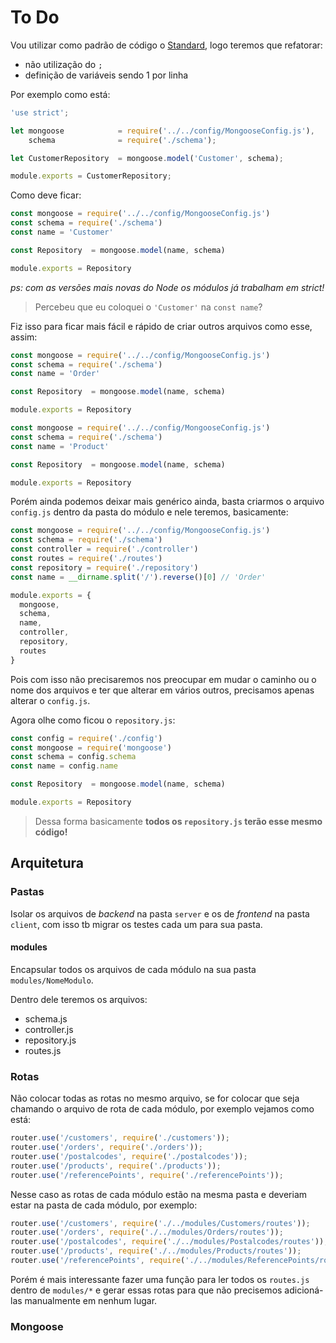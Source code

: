 # To Do

Vou utilizar como padrão de código o [Standard](http://standardjs.com/), logo teremos que refatorar:

- não utilização do `;`
- definição de variáveis sendo 1 por linha

Por exemplo como está:

```js
'use strict';

let mongoose            = require('../../config/MongooseConfig.js'),
    schema              = require('./schema');

let CustomerRepository  = mongoose.model('Customer', schema);

module.exports = CustomerRepository;
```

Como deve ficar:

```js
const mongoose = require('../../config/MongooseConfig.js')
const schema = require('./schema')
const name = 'Customer'

const Repository  = mongoose.model(name, schema)

module.exports = Repository
```

*ps: com as versões mais novas do Node os módulos já trabalham em strict!*

> Percebeu que eu coloquei o `'Customer'` na `const name`?

Fiz isso para ficar mais fácil e rápido de criar outros arquivos como esse, assim:

```js
const mongoose = require('../../config/MongooseConfig.js')
const schema = require('./schema')
const name = 'Order'

const Repository  = mongoose.model(name, schema)

module.exports = Repository
```

```js
const mongoose = require('../../config/MongooseConfig.js')
const schema = require('./schema')
const name = 'Product'

const Repository  = mongoose.model(name, schema)

module.exports = Repository
```

Porém ainda podemos deixar mais genérico ainda, basta criarmos o arquivo `config.js` dentro da pasta do módulo e nele teremos, basicamente:

```js
const mongoose = require('../../config/MongooseConfig.js')
const schema = require('./schema')
const controller = require('./controller')
const routes = require('./routes')
const repository = require('./repository')
const name = __dirname.split('/').reverse()[0] // 'Order'

module.exports = {
  mongoose,
  schema,
  name,
  controller,
  repository,
  routes
}
```

Pois com isso não precisaremos nos preocupar em mudar o caminho ou o nome dos arquivos e ter que alterar em vários outros, precisamos apenas alterar o `config.js`.

Agora olhe como ficou o `repository.js`:

```js
const config = require('./config')
const mongoose = require('mongoose')
const schema = config.schema
const name = config.name

const Repository  = mongoose.model(name, schema)

module.exports = Repository
```

> Dessa forma basicamente **todos os `repository.js` terão esse mesmo código!**

## Arquitetura

### Pastas

Isolar os arquivos de *backend* na pasta `server` e os de *frontend* na pasta `client`, com isso tb migrar os testes cada um para sua pasta.

#### modules

Encapsular todos os arquivos de cada módulo na sua pasta `modules/NomeModulo`.

Dentro dele teremos os arquivos:

- schema.js
- controller.js
- repository.js
- routes.js

### Rotas

Não colocar todas as rotas no mesmo arquivo, se for colocar que seja chamando o arquivo de rota de cada módulo, por exemplo vejamos como está:

```js
router.use('/customers', require('./customers'));
router.use('/orders', require('./orders'));
router.use('/postalcodes', require('./postalcodes'));
router.use('/products', require('./products'));
router.use('/referencePoints', require('./referencePoints'));
```

Nesse caso as rotas de cada módulo estão na mesma pasta e deveriam estar na pasta de cada módulo, por exemplo:

```js
router.use('/customers', require('./../modules/Customers/routes'));
router.use('/orders', require('./../modules/Orders/routes'));
router.use('/postalcodes', require('./../modules/Postalcodes/routes'));
router.use('/products', require('./../modules/Products/routes'));
router.use('/referencePoints', require('./../modules/ReferencePoints/routes'));
```

Porém é mais interessante fazer uma função para ler todos os `routes.js` dentro de `modules/*` e gerar essas rotas para que não precisemos adicioná-las manualmente em nenhum lugar.

### Mongoose
